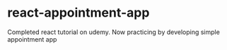 # react-appointment-app
Completed react tutorial on udemy. Now practicing by developing simple appointment app